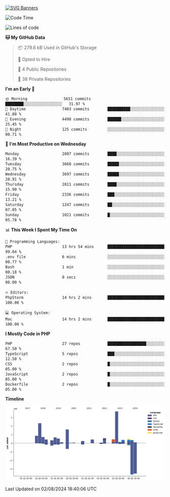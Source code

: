 [![SVG Banners](https://svg-banners.vercel.app/api?type=glitch&text1=Gere_Lajos%F0%9F%92%BB&width=800&height=400)](https://github.com/Akshay090/svg-banners)

<!--START_SECTION:waka-->
![Code Time](http://img.shields.io/badge/Code%20Time-1%2C806%20hrs%209%20mins-blue)

![Lines of code](https://img.shields.io/badge/From%20Hello%20World%20I%27ve%20Written-14.6%20million%20lines%20of%20code-blue)

**🐱 My GitHub Data** 

> 📦 279.6 kB Used in GitHub's Storage 
 > 
> 💼 Opted to Hire
 > 
> 📜 4 Public Repositories 
 > 
> 🔑 38 Private Repositories 
 > 
**I'm an Early 🐤** 

```text
🌞 Morning                5651 commits        ████████░░░░░░░░░░░░░░░░░   31.97 % 
🌆 Daytime                7403 commits        ██████████░░░░░░░░░░░░░░░   41.88 % 
🌃 Evening                4498 commits        ██████░░░░░░░░░░░░░░░░░░░   25.45 % 
🌙 Night                  125 commits         ░░░░░░░░░░░░░░░░░░░░░░░░░   00.71 % 
```
📅 **I'm Most Productive on Wednesday** 

```text
Monday                   2897 commits        ████░░░░░░░░░░░░░░░░░░░░░   16.39 % 
Tuesday                  3668 commits        █████░░░░░░░░░░░░░░░░░░░░   20.75 % 
Wednesday                3697 commits        █████░░░░░░░░░░░░░░░░░░░░   20.91 % 
Thursday                 2811 commits        ████░░░░░░░░░░░░░░░░░░░░░   15.90 % 
Friday                   2336 commits        ███░░░░░░░░░░░░░░░░░░░░░░   13.21 % 
Saturday                 1247 commits        ██░░░░░░░░░░░░░░░░░░░░░░░   07.05 % 
Sunday                   1021 commits        █░░░░░░░░░░░░░░░░░░░░░░░░   05.78 % 
```


📊 **This Week I Spent My Time On** 

```text
💬 Programming Languages: 
PHP                      13 hrs 54 mins      █████████████████████████   99.04 % 
.env file                6 mins              ░░░░░░░░░░░░░░░░░░░░░░░░░   00.77 % 
Bash                     1 min               ░░░░░░░░░░░░░░░░░░░░░░░░░   00.18 % 
JSON                     0 secs              ░░░░░░░░░░░░░░░░░░░░░░░░░   00.00 % 

🔥 Editors: 
PhpStorm                 14 hrs 2 mins       █████████████████████████   100.00 % 

💻 Operating System: 
Mac                      14 hrs 2 mins       █████████████████████████   100.00 % 
```

**I Mostly Code in PHP** 

```text
PHP                      27 repos            █████████████████░░░░░░░░   67.50 % 
TypeScript               5 repos             ███░░░░░░░░░░░░░░░░░░░░░░   12.50 % 
CSS                      2 repos             █░░░░░░░░░░░░░░░░░░░░░░░░   05.00 % 
JavaScript               2 repos             █░░░░░░░░░░░░░░░░░░░░░░░░   05.00 % 
Dockerfile               2 repos             █░░░░░░░░░░░░░░░░░░░░░░░░   05.00 % 
```



**Timeline**

![Lines of Code chart](https://raw.githubusercontent.com/gere-lajos/gere-lajos/main/assets/bar_graph.png)


 Last Updated on 02/08/2024 18:40:06 UTC
<!--END_SECTION:waka-->
